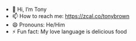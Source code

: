 - 👋 Hi, I’m Tony
- 📫 How to reach me: https://zcal.co/tonybrown
- 😄 Pronouns: He/Him
- ⚡ Fun fact: My love language is delicious food

<!---
tnyb/tnyb is a ✨ special ✨ repository because its `README.md` (this file) appears on your GitHub profile.
You can click the Preview link to take a look at your changes.
--->
